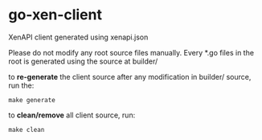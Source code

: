 # go-xen-client
XenAPI client generated using xenapi.json

Please do not modify any root source files manually. Every *.go files in the root
is generated using the source at builder/

to __re-generate__ the client source after any modification in builder/ source, run the:
```
make generate
```

to __clean/remove__ all client source, run:
```
make clean
```
